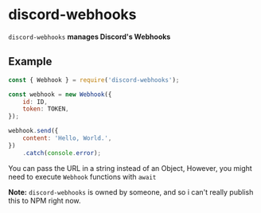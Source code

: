 # discord-webhooks

`discord-webhooks` **manages Discord's Webhooks**

## Example

```js
const { Webhook } = require('discord-webhooks');

const webhook = new Webhook({
    id: ID,
    token: TOKEN,
});

webhook.send({
    content: 'Hello, World.',
})
    .catch(console.error);
```

You can pass the URL in a string instead of an Object,
However, you might need to execute `Webhook` functions with `await`

**Note:** `discord-webhooks` is owned by someone, and so i can't really publish this to NPM right now.
